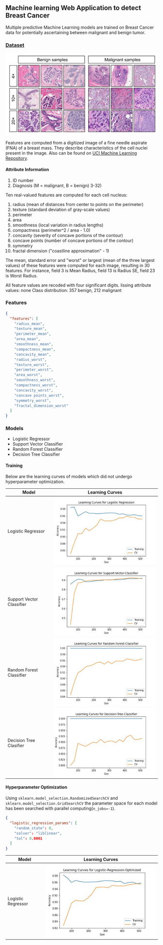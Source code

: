## Machine learning Web Application to detect Breast Cancer

Multiple predictive Machine Learning models are
trained on Breast Cancer data for potentially
ascertaining between malignant and benign tumor.

### [Dataset](https://www.kaggle.com/uciml/breast-cancer-wisconsin-data)

<p align="center"><img width=600 src="./Data/sample.png"></img></p>

Features are computed from a digitized image of a fine needle aspirate (FNA) of
a breast mass. They describe characteristics of the cell nuclei present in the
image.
Also can be found on [UCI Machine Learning
Repository](https://archive.ics.uci.edu/ml/datasets/Breast+Cancer+Wisconsin+%28Diagnostic%29).

#### Attribute Information

1. ID number
2. Diagnosis (M = malignant, B = benign)
   3-32)

Ten real-valued features are computed for each cell nucleus:

1. radius (mean of distances from center to points on the perimeter)
2. texture (standard deviation of gray-scale values)
3. perimeter
4. area
5. smoothness (local variation in radius lengths)
6. compactness (perimeter^2 / area - 1.0)
7. concavity (severity of concave portions of the contour)
8. concave points (number of concave portions of the contour)
9. symmetry
10. fractal dimension ("coastline approximation" - 1)

The mean, standard error and "worst" or largest (mean of the three
largest values) of these features were computed for each image,
resulting in 30 features. For instance, field 3 is Mean Radius, field
13 is Radius SE, field 23 is Worst Radius.

All feature values are recoded with four significant digits.
lissing attribute values: none
Class distribution: 357 benign, 212 malignant

### Features

```json
{
  "features": [
    "radius_mean",
    "texture_mean",
    "perimeter_mean",
    "area_mean",
    "smoothness_mean",
    "compactness_mean",
    "concavity_mean",
    "radius_worst",
    "texture_worst",
    "perimeter_worst",
    "area_worst",
    "smoothness_worst",
    "compactness_worst",
    "concavity_worst",
    "concave points_worst",
    "symmetry_worst",
    "fractal_dimension_worst"
  ]
}
```

### Models

- Logistic Regressor
- Support Vector Classifier
- Random Forest Classifier
- Decision Tree Classifier

#### Training

Below are the learning curves of models which did not undergo hyperparameter
optimization.

| Model                     | Learning Curves                                       |
| ------------------------- | ----------------------------------------------------- |
| Logistic Regressor        | ![](./assets/Logistic-Regressor-Learning-Curves.jpeg) |
| Support Vector Classifier | ![](./assets/Support-Vector-Classifier.jpeg)          |
| Random Forest Classifier  | ![](./assets/Random-Forest-Classifier.jpeg)           |
| Decision Tree Clasifier   | ![](./assets/Decision-Tree-Classifier.jpeg)           |

#### Hyperparameter Optimization

Using `sklearn.model_selection.RandomizedSearchCV` and
`sklearn.model_selection.GridSearchCV` the parameter space for each model has
been searched with parallel computing(`n_jobs=-1`).

```json
{
  "logistic_regression_params": [
    "random_state": 0,
    "solver": "liblinear",
    "tol": 0.0001
  ]
}
```

| Model              | Learning Curves                                  |
| ------------------ | ------------------------------------------------ |
| Logistic Regressor | ![](./assets/Logistic-Regression-Optimized.jpeg) |
